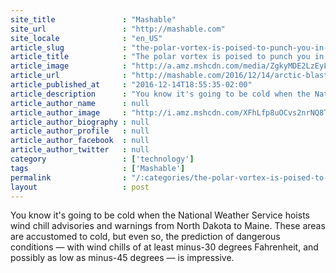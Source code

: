 ```yaml
---
site_title               : "Mashable"
site_url                 : "http://mashable.com"
site_locale              : "en_US"
article_slug             : "the-polar-vortex-is-poised-to-punch-you-in-the-face-repeatedly"
article_title            : "The polar vortex is poised to punch you in the face, repeatedly"
article_image            : "http://a.amz.mshcdn.com/media/ZgkyMDE2LzEyLzE0L2QxL2Q4OTg4MDcwOWRjMzQwMTA5YzIyMDZjOWYyMGEzYzAxLmEyZjZjLnBuZwpwCXRodW1iCTEyMDB4NjMwCmUJanBn/06681939/52f/d8988070-9dc3-4010-9c22-06c9f20a3c01.jpg"
article_url              : "http://mashable.com/2016/12/14/arctic-blast-polar-vortex-plunging-temperatures/"
article_published_at     : "2016-12-14T18:55:35-02:00"
article_description      : "You know it's going to be cold when the National Weather Service hoists wind chill advisories and warnings from North Dakota to Maine. These areas are accustomed to cold, but even so, the prediction of dangerous conditions — with wind chills of at least minus-30 degrees Fahrenheit, and possibly as low as minus-45 degrees — is impressive."
article_author_name      : null
article_author_image     : "http://i.amz.mshcdn.com/XFhLfp8uOCvs2nrNQ8TVJR1PG4w=/90x90/2016%2F09%2F15%2F9c%2Fhttpsd2mhye01h4nj2n.cloudfront.netmediaZgkyMDE1LzAz.949e4.jpg"
article_author_biography : null
article_author_profile   : null
article_author_facebook  : null
article_author_twitter   : null
category                 : ['technology']
tags                     : ['Mashable']
permalink                : "/:categories/the-polar-vortex-is-poised-to-punch-you-in-the-face-repeatedly/"
layout                   : post
---
```


You know it's going to be cold when the National Weather Service hoists wind chill advisories and warnings from North Dakota to Maine. These areas are accustomed to cold, but even so, the prediction of dangerous conditions — with wind chills of at least minus-30 degrees Fahrenheit, and possibly as low as minus-45 degrees — is impressive.
